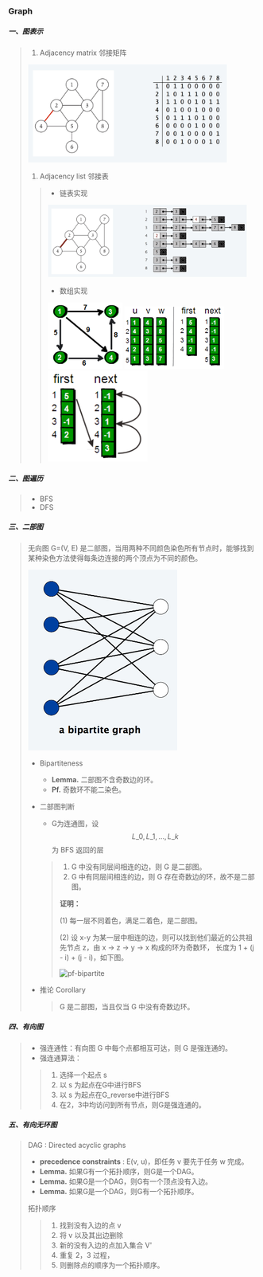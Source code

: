 ### Graph

##### 一、图表示

> 1. Adjacency matrix 邻接矩阵
>
> <img src="https://github.com/shuyuFranky/coding/blob/master/img/adj-matrix.png" alt="adj-matrix" width="400px;"></img>
>
> 1. Adjacency list 邻接表
>
> > - 链表实现
> >
> > <img src="https://github.com/shuyuFranky/coding/blob/master/img/adj-list.png" alt="adj-list" width="400px;"></img>
> >
> > - 数组实现
> >
> > <img src="https://github.com/shuyuFranky/coding/blob/master/img/adj-arr-graph.png" alt="adj-array" width="150px;"></img>
> > <img src="https://github.com/shuyuFranky/coding/blob/master/img/adj-array.png" alt="adj-array" width="200px;"></img>
> > <img src="https://github.com/shuyuFranky/coding/blob/master/img/adj-arr-use.png" alt="adj-array" width="200px;"></img>

##### 二、图遍历

> - BFS
> - DFS

##### 三、二部图

> 无向图 G=(V, E) 是二部图，当用两种不同颜色染色所有节点时，能够找到某种染色方法使得每条边连接的两个顶点为不同的颜色。
>
> <img src="https://github.com/shuyuFranky/coding/blob/master/img/bipartite-graph.png" alt="bipartite-graph" width="300px;"></img>
>
> - Bipartiteness
>
>   - **Lemma.** 二部图不含奇数边的环。
>   - **Pf.** 奇数环不能二染色。
>
> - 二部图判断
>
>   - G为连通图，设 $$ L\_{0}, L\_{1}, … , L\_{k} $$ 为 BFS 返回的层
>
>   > 1. G 中没有同层间相连的边，则 G 是二部图。
>   > 2. G 中有同层间相连的边，则 G 存在奇数边的环，故不是二部图。
>   >
>   > **证明：**
>   >
>   > (1) 每一层不同着色，满足二着色，是二部图。
>   >
>   > (2) 设 x-y 为某一层中相连的边，则可以找到他们最近的公共祖先节点 z，由 x → z → y → x 构成的环为奇数环， 长度为 1 + (j - i) + (j - i)，如下图。
>   >
>   > <img src="" alt="pf-bipartite"></img>
>
> - 推论 Corollary
>   > G 是二部图，当且仅当 G 中没有奇数边环。

##### 四、有向图

> - 强连通性：有向图 G 中每个点都相互可达，则 G 是强连通的。
> - 强连通算法：
>
> > 1. 选择一个起点 s
> > 2. 以 s 为起点在G中进行BFS
> > 3. 以 s 为起点在G_reverse中进行BFS
> > 4. 在2，3中均访问到所有节点，则G是强连通的。

##### 五、有向无环图

> DAG : Directed acyclic graphs
>
> - **precedence constraints** : E(v, u)，即任务 v 要先于任务 w 完成。
> - **Lemma.** 如果G有一个拓扑顺序，则G是一个DAG。
> - **Lemma.** 如果G是一个DAG，则G有一个顶点没有入边。
> - **Lemma.** 如果G是一个DAG，则G有一个拓扑顺序。
>
> 拓扑顺序
>
> > 1. 找到没有入边的点 v
> > 2. 将 v 以及其出边删除
> > 3. 新的没有入边的点加入集合 V' 
> > 4. 重复 2，3 过程，
> > 5. 则删除点的顺序为一个拓扑顺序。
